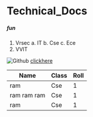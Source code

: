 # Technical_Docs
##### fun

1. Vrsec
  a. IT
  b. Cse
  c. Ece 
2. VVIT

![Github](https://github.githubassets.com/images/modules/open_graph/github-mark.png)
[clickhere](https://www.codechef.com/users/taj_el)

|Name|Class|Roll|
|-------|-----|----|
|ram|Cse|1|
|ram ram ram|Cse|1|
|ram|Cse|1|
